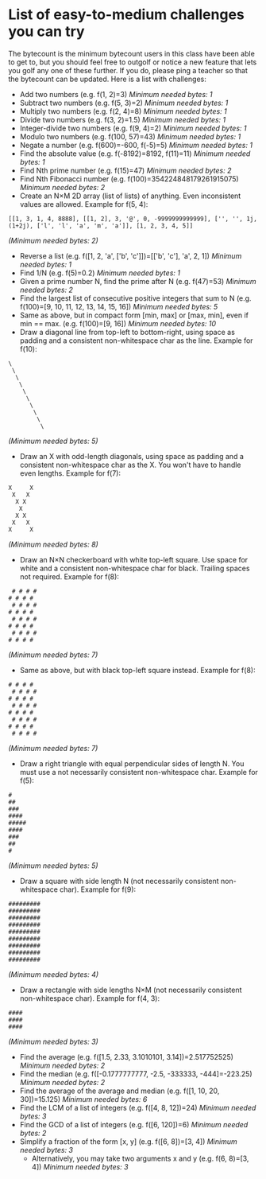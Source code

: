 # List of easy-to-medium challenges you can try

The bytecount is the minimum bytecount users in this class have been able to get to, but you should feel free to outgolf or notice a new feature that lets you golf any one of these further. If you do, please ping a teacher so that the bytecount can be updated. Here is a list with challenges:

+ Add two numbers (e.g. f(1, 2)=3) *Minimum needed bytes: 1*
+ Subtract two numbers (e.g. f(5, 3)=2) *Minimum needed bytes: 1*
+ Multiply two numbers (e.g. f(2, 4)=8) *Minimum needed bytes: 1*
+ Divide two numbers (e.g. f(3, 2)=1.5) *Minimum needed bytes: 1*
+ Integer-divide two numbers (e.g. f(9, 4)=2) *Minimum needed bytes: 1*
+ Modulo two numbers (e.g. f(100, 57)=43) *Minimum needed bytes: 1*
+ Negate a number (e.g. f(600)=-600, f(-5)=5) *Minimum needed bytes: 1*
+ Find the absolute value (e.g. f(-8192)=8192, f(11)=11) *Minimum needed bytes: 1*
+ Find Nth prime number (e.g. f(15)=47) *Minimum needed bytes: 2*
+ Find Nth Fibonacci number (e.g. f(100)=354224848179261915075) *Minimum needed bytes: 2*
+ Create an N×M 2D array (list of lists) of anything. Even inconsistent values are allowed. Example for f(5, 4):
```
[[1, 3, 1, 4, 8888], [[1, 2], 3, '@', 0, -9999999999999], ['', '', 1j, (1+2j), ['l', 'l', 'a', 'm', 'a']], [1, 2, 3, 4, 5]]
```
*(Minimum needed bytes: 2)*
+ Reverse a list (e.g. f([1, 2, 'a', ['b', 'c']])=[['b', 'c'], 'a', 2, 1]) *Minimum needed bytes: 1*
+ Find 1/N (e.g. f(5)=0.2) *Minimum needed bytes: 1*
+ Given a prime number N, find the prime after N (e.g. f(47)=53) *Minimum needed bytes: 2*
+ Find the largest list of consecutive positive integers that sum to N (e.g. f(100)=[9, 10, 11, 12, 13, 14, 15, 16]) *Minimum needed bytes: 5*
+ Same as above, but in compact form [min, max] or [max, min], even if min == max. (e.g. f(100)=[9, 16]) *Minimum needed bytes: 10*
+ Draw a diagonal line from top-left to bottom-right, using space as padding and a consistent non-whitespace char as the line. Example for f(10):
```
\
 \
  \
   \
    \
     \
      \
       \
        \
         \
```
*(Minimum needed bytes: 5)*
+ Draw an X with odd-length diagonals, using space as padding and a consistent non-whitespace char as the X. You won't have to handle even lengths. Example for f(7):
```
X     X
 X   X
  X X
   X
  X X
 X   X
X     X
```
*(Minimum needed bytes: 8)*
+ Draw an N×N checkerboard with white top-left square. Use space for white and a consistent non-whitespace char for black. Trailing spaces not required. Example for f(8):
```
 # # # #
# # # #
 # # # #
# # # #
 # # # #
# # # #
 # # # #
# # # #
```
*(Minimum needed bytes: 7)*
+ Same as above, but with black top-left square instead. Example for f(8):
```
# # # # 
 # # # #
# # # # 
 # # # #
# # # # 
 # # # #
# # # # 
 # # # #
```
*(Minimum needed bytes: 7)*
+ Draw a right triangle with equal perpendicular sides of length N. You must use a not necessarily consistent non-whitespace char. Example for f(5):
```
#
##
###
####
#####
####
###
##
#
```
*(Minimum needed bytes: 5)*
+ Draw a square with side length N (not necessarily consistent non-whitespace char). Example for f(9):
```
#########
#########
#########
#########
#########
#########
#########
#########
#########
```
*(Minimum needed bytes: 4)*
+ Draw a rectangle with side lengths N×M (not necessarily consistent non-whitespace char). Example for f(4, 3):
```
####
####
####
```
*(Minimum needed bytes: 3)*
+ Find the average (e.g. f([1.5, 2.33, 3.1010101, 3.14])=2.517752525) *Minimum needed bytes: 2*
+ Find the median (e.g. f([-0.1777777777, -2.5, -333333, -444]=-223.25) *Minimum needed bytes: 2*
+ Find the average of the average and median (e.g. f([1, 10, 20, 30])=15.125) *Minimum needed bytes: 6*
+ Find the LCM of a list of integers (e.g. f([4, 8, 12])=24) *Minimum needed bytes: 3*
+ Find the GCD of a list of integers (e.g. f([6, 120])=6) *Minimum needed bytes: 2*
+ Simplify a fraction of the form [x, y] (e.g. f([6, 8])=[3, 4]) *Minimum needed bytes: 3*
  + Alternatively, you may take two arguments x and y (e.g. f(6, 8)=[3, 4]) *Minimum needed bytes: 3*
